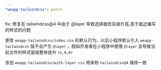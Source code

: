```yaml
---
"weapp-tailwindcss": patch
---
```


fix: 修复在 tailwindcss@4 中由于 @layer 导致选择器优先级升高,高于就近编写的样式的问题

更改 `weapp-tailwindcss/index.css` 的默认行为，以后小程序默认引入 `weapp-tailwindcss` 就不会产生 `@layer` ，假如开发者在小程序中使用 `@layer` 会导致当前文件的样式层级整体提升 `(n,0,0)`

添加 `weapp-tailwindcss/with-layer.css` 用来和 `tailwindcss@4` 保持一致